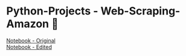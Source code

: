 # Python-Projects - Web-Scraping-Amazon 🐍

[Notebook - Original](https://github.com/natnew/Python-Projects-Web-Scarping-Amazon/blob/main/Web_Scraping_Amazon.ipynb) <br>
[Notebook - Edited](https://github.com/natnew/Python-Projects-Web-Scarping-Amazon/blob/main/Untitled6.ipynb)

